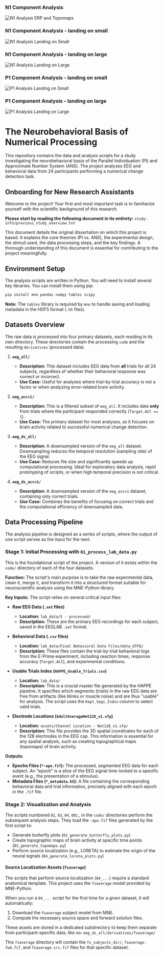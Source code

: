 ### N1 Component Analysis

![N1 Analysis ERP and Topomaps](media/group_n1_plot.png)

### N1 Component Analysis - landing on small

![N1 Analysis Landing on Small](media/group_n1_plot_landing_on_small.png)

### N1 Component Analysis - landing on large

![N1 Analysis Landing on Large](media/group_n1_plot_landing_on_large.png)

### P1 Component Analysis - landing on small

![P1 Analysis Landing on Small](media/group_p1_plot_landing_on_small.png)

### P1 Component Analysis - landing on large

![P1 Analysis Landing on Large](media/group_p1_plot_landing_on_large.png)

# The Neurobehavioral Basis of Numerical Processing

This repository contains the data and analysis scripts for a study investigating the neurobehavioral basis of the Parallel Individuation (PI) and Approximate Number System (ANS). The project analyzes EEG and behavioral data from 24 participants performing a numerical change detection task.

## Onboarding for New Research Assistants

Welcome to the project! Your first and most important task is to familiarize yourself with the scientific background of this research.

**Please start by reading the following document in its entirety:**
`study-info/previous_study_overview.txt`

This document details the original dissertation on which this project is based. It explains the core theories (PI vs. ANS), the experimental design, the stimuli used, the data processing steps, and the key findings. A thorough understanding of this document is essential for contributing to the project meaningfully.

## Environment Setup

The analysis scripts are written in Python. You will need to install several key libraries. You can install them using pip:

```bash
pip install mne pandas numpy tables scipy
```
**Note:** The `tables` library is required by `mne` to handle saving and loading metadata in the HDF5 format (`.h5` files).

## Datasets Overview

The raw data is processed into four primary datasets, each residing in its own directory. These directories contain the processing `code` and the resulting `derivatives` (processed data).

1.  **`eeg_all/`**
    *   **Description:** This dataset includes EEG data from **all** trials for all 24 subjects, regardless of whether their behavioral response was correct or incorrect.
    *   **Use Case:** Useful for analyses where trial-by-trial accuracy is not a factor or when analyzing error-related brain activity.

2.  **`eeg_acc=1/`**
    *   **Description:** This is a filtered subset of `eeg_all`. It includes data **only** from trials where the participant responded correctly (`Target.ACC == 1`).
    *   **Use Case:** The primary dataset for most analyses, as it focuses on brain activity related to successful numerical change detection.

3.  **`eeg_ds_all/`**
    *   **Description:** A downsampled version of the `eeg_all` dataset. Downsampling reduces the temporal resolution (sampling rate) of the EEG signal.
    *   **Use Case:** Reduces file size and significantly speeds up computational processing. Ideal for exploratory data analysis, rapid prototyping of scripts, or when high temporal precision is not critical.

4.  **`eeg_ds_acc=1/`**
    *   **Description:** A downsampled version of the `eeg_acc=1` dataset, containing only correct trials.
    *   **Use Case:** Combines the benefits of focusing on correct trials and the computational efficiency of downsampled data.

## Data Processing Pipeline

The analysis pipeline is designed as a series of scripts, where the output of one script serves as the input for the next.

### Stage 1: Initial Processing with `01_process_lab_data.py`

This is the foundational script of the project. A version of it exists within the `code/` directory of each of the four datasets.

**Function:** The script's main purpose is to take the raw experimental data, clean it, merge it, and transform it into a structured format suitable for neuroscientific analysis using the MNE-Python library.

**Key Inputs:** The script relies on several critical input files:

*   **Raw EEG Data (`.set` files)**
    *   **Location:** `lab_data/5 - processed/`
    *   **Description:** These are the primary EEG recordings for each subject, saved in the EEGLAB `.set` format.

*   **Behavioral Data (`.csv` files)**
    *   **Location:** `lab_data/Final Behavioral Data Files/data_UTF8/`
    *   **Description:** These files contain the trial-by-trial behavioral logs from the E-Prime experiment, including reaction times, response accuracy (`Target.ACC`), and experimental conditions.

*   **Usable Trials Index (`HAPPE_Usable_Trials.csv`)**
    *   **Location:** `lab_data/`
    *   **Description:** This is a crucial master file generated by the HAPPE pipeline. It specifies which segments (trials) in the raw EEG data are free from artifacts (like blinks or muscle noise) and are thus "usable" for analysis. The script uses the `Kept_Segs_Indxs` column to select valid trials.

*   **Electrode Locations (`AdultAverageNet128_v1.sfp`)**
    *   **Location:** `assets/Channel Location - Net128_v1.sfp/`
    *   **Description:** This file provides the 3D spatial coordinates for each of the 128 electrodes in the EEG cap. This information is essential for any spatial analysis, such as creating topographical maps (topomaps) of brain activity.

**Outputs:**

*   **Epochs Files (`*-epo.fif`):** The processed, segmented EEG data for each subject. An "epoch" is a slice of the EEG signal time-locked to a specific event (e.g., the presentation of a stimulus).
*   **Metadata Files (`*_metadata.h5`):** A file containing the corresponding behavioral data and trial information, precisely aligned with each epoch in the `.fif` file.

### Stage 2: Visualization and Analysis

The scripts numbered `02`, `03`, `04`, etc., in the `code/` directories perform the subsequent analysis steps. They load the `-epo.fif` files generated by the first script to:

*   Generate butterfly plots (`02_generate_butterfly_plots.py`)
*   Create topographic maps of brain activity at specific time points (`03_generate_topomaps.py`)
*   Perform source localization (e.g., LORETA) to estimate the origin of the neural signals (`04_generate_loreta_plots.py`)

#### Source Localization Assets (`fsaverage`)

The scripts that perform source localization (`04_...`) require a standard anatomical template. This project uses the `fsaverage` model provided by MNE-Python.

When you run a `04_...` script for the first time for a given dataset, it will automatically:
1.  Download the `fsaverage` subject model from MNE.
2.  Compute the necessary source space and forward solution files.

These assets are stored in a dedicated subdirectory to keep them separate from participant-specific data, like so:
`eeg_ds_all/derivatives/fsaverage/`

This `fsaverage` directory will contain the `fs_subjects_dir/`, `fsaverage-fwd.fif`, and `fsaverage-src.fif` files for that specific dataset. 